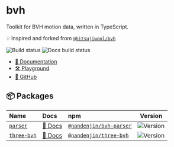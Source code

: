# bvh

Toolkit for BVH motion data, written in TypeScript.

💡 Inspired and forked from [`@hitsujiwool/bvh`](https://github.com/hitsujiwool/bvh)

![Build status](https://img.shields.io/github/actions/workflow/status/nandenjin/bvh/checks.yaml?style=flat-square&label=build)
![Docs build status](https://img.shields.io/github/actions/workflow/status/nandenjin/bvh/docs.yaml?style=flat-square&logo=typescript&label=docs%20build)

- [📕 Documentation](https://nandenjin.github.io/bvh/)
- [🛠️ Playground](https://nandenjin.github.io/bvh/playground/)
- [🐙 GitHub](https://github.com/nandenjin/bvh)

## 📦 Packages

| Name                                 | Docs                                                                          | npm                                                                            |                                                                Version                                                                |
| :----------------------------------- | :---------------------------------------------------------------------------- | :----------------------------------------------------------------------------- | :-----------------------------------------------------------------------------------------------------------------------------------: |
| [`parser`](./packages/parser/)       | [📕 Docs](https://nandenjin.github.io/bvh/modules/_nandenjin_bvh-parser.html) | [`@nandenjin/bvh-parser`](https://www.npmjs.com/package/@nandenjin/bvh-parser) |  ![Version](https://img.shields.io/github/package-json/v/nandenjin/bvh?filename=packages%2Fparser%2Fpackage.json&style=flat-square)   |
| [`three-bvh`](./packages/three-bvh/) | [📕 Docs](https://nandenjin.github.io/bvh/modules/_nandenjin_three-bvh.html)  | [`@nandenjin/three-bvh`](https://www.npmjs.com/package/@nandenjin/three-bvh)   | ![Version](https://img.shields.io/github/package-json/v/nandenjin/bvh?filename=packages%2Fthree-bvh%2Fpackage.json&style=flat-square) |
